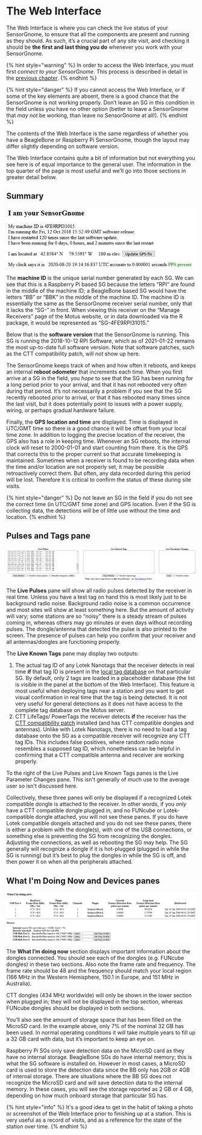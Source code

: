 # The Web Interface

The Web Interface is where you can check the live status of your SensorGnome, to ensure that all the components are present and running as they should. As such, it’s a crucial part of any site visit, and checking it should be **the first and last thing you do** whenever you work with your SensorGnome. 

{% hint style="warning" %}
In  order to access the Web Interface, you must first _connect to your SensorGnome_. This process is described in detail in the [previous chapter](http://docs.motus.org/sensorgnome/connecting).
{% endhint %}

{% hint style="danger" %}
If you cannot access the Web Interface, or if some of the key elements are absent, there is a good chance that the SensorGnome is not working properly. Don’t leave an SG in this condition in the field unless you have no other option \(better to leave a SensorGnome that _may not_ be working, than leave no SensorGnome at all!\).
{% endhint %}

The contents of the Web Interface is the same regardless of whether you have a BeagleBone or Raspberry Pi SensorGnome, though the layout may differ slightly depending on software version.

The Web Interface contains quite a bit of information but not everything you see here is of equal importance to the general user. The information in the top quarter of the page is most useful and we’ll go into those sections in greater detail below.

## Summary

![The top of the Web Interface page includes a general summary](.gitbook/assets/webinterface1.png)

The **machine ID** is the unique serial number generated by each SG. We can see that this is a Raspberry Pi based SG because the letters “RPI” are found in the middle of the machine ID; a BeagleBone based SG would have the letters “BB” or “BBK” in the middle of the machine ID. The machine ID is essentially the same as the SensorGnome receiver serial number, only that it lacks the “SG-” in front. When viewing this receiver on the “Manage Receivers” page of the Motus website, or in data downloaded via the R package, it would be represented as “SG-4FE9RPI31015.”

Below that is the **software version** that the SensorGnome is running. This SG is running the 2018-10-12 RPI Software, which as of 2021-01-22 remains the most up-to-date full software version. Note that software patches, such as the CTT compatibility patch, will _not_ show up here.

The SensorGnome keeps track of when and how often it reboots, and keeps an internal **reboot odometer** that increments each time. When you first arrive at a SG in the field, you _hope_ to see that the SG has been running for a long period prior to your arrival, and that it has not rebooted very often during that period. It’s not necessarily a problem if you see that the SG recently rebooted prior to arrival, or that it has rebooted many times since the last visit, but it does potentially point to issues with a power supply, wiring, or perhaps gradual hardware failure.

Finally, the **GPS location and time** are displayed. Time is displayed in UTC/GMT time so there is a good chance it will be offset from your local time zone. In addition to logging the precise location of the receiver, the GPS also has a role in keeping time. Whenever an SG reboots, the internal clock will reset to 2000-01-01 and start counting from there. It is the GPS that corrects this to the proper current so that accurate timekeeping is maintained. Sometimes when a receiver is found to be recording data when the time and/or location are not properly set, it may be possible retroactively correct them. But often, any data recorded during this period will be lost. Therefore it is critical to confirm the status of these during site visits.

{% hint style="danger" %}
Do not leave an SG in the field if you do not see the correct time \(in UTC/GMT time zone\) and GPS location. Even if the SG is collecting data, the detections will be of little use without the time and location.
{% endhint %}

## Pulses and Tags pane

![The &#x201C;Live Pulses&#x201D; pane](.gitbook/assets/webinterface2.png)

The **Live Pulses** pane will show all radio pulses detected by the receiver in real time. Unless you have a test tag on hand this is most likely just to be background radio noise. Background radio noise is a common occurrence and most sites will show at least something here. But the amount of activity will vary; some stations are so “noisy” there is a steady stream of pulses coming in, whereas others may go minutes or even days without recording pulses. The dongle/antenna that detected the pulse is also printed to the screen. The presence of pulses can help you confirm that your receiver and all antennas/dongles are functioning properly.

The **Live Known Tags** pane may display two outputs:

1. The actual tag ID of any Lotek Nanotags that the receiver detects in real time **if** that tag ID is present in the [local tag database](http://docs.motus.org/sensorgnome/appendix_h) on that particular SG. By default, only 2 tags are loaded in a placeholder database \(the list is visible in the panel at the bottom of the Web Interface\). This feature is most useful when deploying tags near a station and you want to get visual confirmation in real time that the tag is being detected. It is not very useful for general detections as it does not have access to the complete tag database on the Motus server.
2. CTT LifeTags/ PowerTags the receiver detects **if** the receiver has the [CTT compatibility patch](http://docs.motus.org/sensorgnome/dualmode) installed \(and has CTT compatible dongles and antennas\). Unlike with Lotek Nanotags, there is no need to load a tag database onto the SG as a compatible receiver will recognize any CTT tag IDs. This includes false positives, where random radio noise resembles a supposed tag ID, which nonetheless can be helpful in confirming that a CTT compatible antenna and receiver are working properly.

To the right of the Live Pulses and Live Known Tags panes is the Live Parameter Changes pane. This isn't generally of much use to the average user so isn't discussed here.

Collectively, these three panes will only be displayed if a recognized Lotek compatible dongle is attached to the receiver. In other words, if you _only_ have a CTT compatible dongle plugged in, and no FUNcube or Lotek-compatible dongle attached, you will not see these panes. If you do have Lotek compatible dongels attached and you do not see these panes, there is either a problem with the dongle\(s\), with one of the USB connections, or something else is preventing the SG from recognizing the dongles. Adjusting the connections, as well as rebooting the SG may help. The SG generally will recognize a dongle if it is hot-plugged \(plugged in while the SG is running\) but it’s best to plug the dongles in while the SG is off, and then power it on when all the peripherals attached.

## What I'm Doing Now and Devices panes

![The &#x201C;What I&#x2019;m Doing Now&#x201D; and &quot;Devices&quot; sections](.gitbook/assets/webinterface3.png)

The **What I’m doing now** section displays important information about the dongles connected. You should see each of the dongles \(e.g. FUNcube dongles\) in these two sections. Also note the frame rate and frequency. The frame rate should be 48 and the frequency should match your local region \(166 MHz in the Western Hemisphere, 150.1 in Europe, and 151 MHz in Australia\). 

CTT dongles \(434 MHz worldwide\) will only be shown in the lower section when plugged in; they will not be displayed in the top section, whereas FUNcube dongles should be displayed in both sections.

You’ll also see the amount of storage space that has been filled on the MicroSD card. In the example above, only 7% of the nominal 32 GB has been used. In normal operating conditions it will take multiple years to fill up a 32 GB card with data, but it’s important to keep an eye on. 

Raspberry Pi SGs only save detection data on the MicroSD card as they have no internal storage. BeagleBone SGs do have internal memory; this is what the SG software is installed on. However in most cases, a MicroSD card is used to store the detection data since the BB only has 2GB or 4GB of internal storage. There are situations where the BB SG does not recognize the MicroSD card and will save detection data to the internal memory. In these cases, you will see the storage reported as 2 GB or 4 GB, depending on how much onboard storage that particular SG has.

{% hint style="info" %}
It's a good idea to get in the habit of taking a photo or screenshot of the Web Interface prior to finishing up at a station. This is very useful as a record of visits, and as a reference for the state of the station over time.
{% endhint %}


